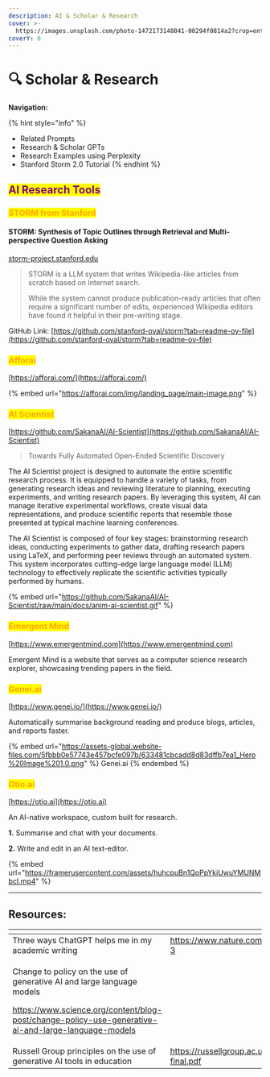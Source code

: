 ```yaml
---
description: AI & Scholar & Research
cover: >-
  https://images.unsplash.com/photo-1472173148041-00294f0814a2?crop=entropy&cs=srgb&fm=jpg&ixid=M3wxOTcwMjR8MHwxfHNlYXJjaHw0fHxzY2hvbGFyfGVufDB8fHx8MTcxODYwMDUwNXww&ixlib=rb-4.0.3&q=85
coverY: 0
---
```


# 🔍 Scholar & Research

**Navigation:**

{% hint style="info" %}
* Related Prompts
* Research & Scholar GPTs
* Research Examples using Perplexity
* Stanford Storm 2.0 Tutorial
{% endhint %}

## <mark style="color:purple;">AI Research Tools</mark>

### <mark style="color:orange;">STORM from Stanford</mark>

#### STORM: Synthesis of Topic Outlines through Retrieval and Multi-perspective Question Asking

[storm-project.stanford.edu](https://storm-project.stanford.edu/)

> STORM is a LLM system that writes Wikipedia-like articles from scratch based on Internet search.
>
> While the system cannot produce publication-ready articles that often require a significant number of edits, experienced Wikipedia editors have found it helpful in their pre-writing stage.

GitHub Link: [https://github.com/stanford-oval/storm?tab=readme-ov-file](https://github.com/stanford-oval/storm?tab=readme-ov-file)



### <mark style="color:orange;">Afforai</mark>

[https://afforai.com/](https://afforai.com/)



{% embed url="https://afforai.com/img/landing_page/main-image.png" %}

### <mark style="color:orange;">AI Scientist</mark>

[https://github.com/SakanaAI/AI-Scientist](https://github.com/SakanaAI/AI-Scientist)

> Towards Fully Automated Open-Ended Scientific Discovery

The AI Scientist project is designed to automate the entire scientific research process. It is equipped to handle a variety of tasks, from generating research ideas and reviewing literature to planning, executing experiments, and writing research papers. By leveraging this system, AI can manage iterative experimental workflows, create visual data representations, and produce scientific reports that resemble those presented at typical machine learning conferences.

The AI Scientist is composed of four key stages: brainstorming research ideas, conducting experiments to gather data, drafting research papers using LaTeX, and performing peer reviews through an automated system. This system incorporates cutting-edge large language model (LLM) technology to effectively replicate the scientific activities typically performed by humans.

{% embed url="https://github.com/SakanaAI/AI-Scientist/raw/main/docs/anim-ai-scientist.gif" %}



### <mark style="color:orange;">Emergent Mind</mark>

[https://www.emergentmind.com](https://www.emergentmind.com)

Emergent Mind is a website that serves as a computer science research explorer, showcasing trending papers in the field.&#x20;



### <mark style="color:orange;">Genei.ai</mark>

[https://www.genei.io/](https://www.genei.io/)

Automatically summarise background reading and produce blogs, articles, and reports faster.

{% embed url="https://assets-global.website-files.com/5fbbb0e57743e457bcfe097b/633481cbcadd8d83dffb7ea1_Hero%20Image%201.0.png" %}
Genei.ai
{% endembed %}



### <mark style="color:orange;">Otio.ai</mark>

[https://otio.ai](https://otio.ai)

An AI-native workspace, custom built for research.

**1.** Summarise and chat with your documents.&#x20;

**2.** Write and edit in an AI text-editor.

{% embed url="https://framerusercontent.com/assets/huhcpuBn1QoPpYkiUwuYMUNMbcI.mp4" %}

***

## Resources:

<table data-view="cards"><thead><tr><th></th><th></th><th></th></tr></thead><tbody><tr><td>Three ways ChatGPT helps me in my academic writing</td><td><a href="https://www.nature.com/articles/d41586-024-01042-3">https://www.nature.com/articles/d41586-024-01042-3</a></td><td></td></tr><tr><td><p>Change to policy on the use of generative AI and large language models </p><p><a href="https://www.science.org/content/blog-post/change-policy-use-generative-ai-and-large-language-models">https://www.science.org/content/blog-post/change-policy-use-generative-ai-and-large-language-models</a></p></td><td></td><td></td></tr><tr><td>Russell Group principles on the use of generative AI tools in education</td><td><a href="https://russellgroup.ac.uk/media/6137/rg_ai_principles-final.pdf">https://russellgroup.ac.uk/media/6137/rg_ai_principles-final.pdf</a></td><td></td></tr></tbody></table>







